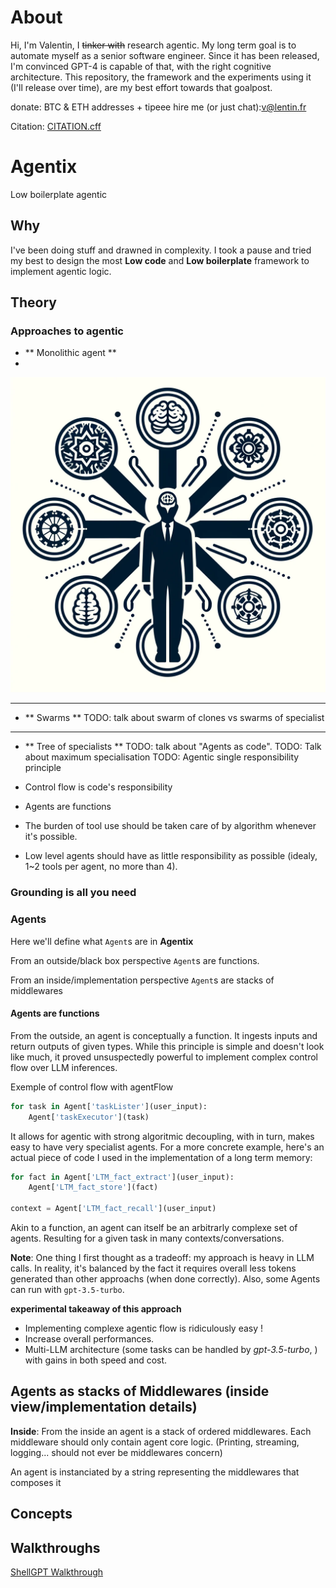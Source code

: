 # About
Hi, I'm Valentin, I ~~tinker with~~ research agentic.
My long term goal is to automate myself as a senior software engineer.
Since it has been released, I'm convinced GPT-4 is capable of that, with the right cognitive architecture.
This repository, the framework and the experiments using it (I'll release over time), are my best effort towards that goalpost.

donate: BTC & ETH addresses + tipeee
hire me (or just chat):v@lentin.fr

Citation: 
[CITATION.cff](CITATION.cff)

# Agentix

Low boilerplate agentic

## Why
I've been doing stuff and drawned in complexity.
I took a pause and tried my best to design the most **Low code** and **Low boilerplate** framework to implement agentic logic.


## Theory
### Approaches to agentic
* ** Monolithic agent **
* 
![assets/monolith.webp](assets/monolith.webp)
___________

* ** Swarms **
TODO: talk about swarm of clones vs swarms of specialist

______________

* ** Tree of specialists **
TODO: talk about "Agents as code".
TODO: Talk about maximum specialisation
TODO: Agentic single responsibility principle


* Control flow is code's responsibility
* Agents are functions
* The burden of tool use should be taken care of by algorithm whenever it's possible.
* Low level agents should have as little responsibility as possible (idealy, 1~2 tools per agent, no more than 4).


### Grounding is all you need

### Agents

Here we'll define what `Agent`s are in **Agentix**

From an outside/black box perspective `Agent`s are functions.

From an inside/implementation perspective `Agent`s are stacks of middlewares

#### Agents are functions

From the outside, an agent is conceptually a function. It ingests inputs and return outputs of given types. While this principle is simple and doesn't look like much, it proved unsuspectedly powerful to implement complex control flow over LLM inferences.

Exemple of control flow with agentFlow
```python
for task in Agent['taskLister'](user_input):
    Agent['taskExecutor'](task)
```

It allows for agentic with strong algoritmic decoupling, with in turn, makes easy to have very specialist agents.
For a more concrete example, here's an actual piece of code I used in the implementation of a long term memory:

```python
for fact in Agent['LTM_fact_extract'](user_input):
    Agent['LTM_fact_store'](fact)

context = Agent['LTM_fact_recall'](user_input)
```

Akin to a function, an agent can itself be an arbitrarly complexe set of agents. Resulting for a given task in many contexts/conversations.

**Note**: One thing I first thought as a tradeoff: my approach is heavy in LLM calls. In reality, it's balanced by the fact it requires overall less tokens generated than other approachs (when done correctly). Also, some Agents can run with `gpt-3.5-turbo`.

**experimental takeaway of this approach**
* Implementing complexe agentic flow is ridiculously easy !
* Increase overall performances.
* Multi-LLM architecture (some tasks can be handled by _gpt-3.5-turbo_, ) with gains in both speed and cost.

## Agents as stacks of Middlewares (inside view/implementation details)
**Inside**:
From the inside an agent is a stack of ordered middlewares.
Each middleware should only contain agent core logic.
(Printing, streaming, logging... should not ever be middlewares concern)

An agent is instanciated by a string representing the middlewares that composes it

## Concepts

## Walkthroughs
[ShellGPT Walkthrough](/examples/ShellGPT.md)
